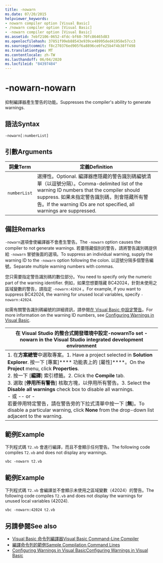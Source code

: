 ```yaml
---
title: -nowarn
ms.date: 07/20/2015
helpviewer_keywords:
- nowarn compiler option [Visual Basic]
- /nowarn compiler option [Visual Basic]
- -nowarn compiler option [Visual Basic]
ms.assetid: 7ebf2106-0652-4fdc-bf60-70fc86465d83
ms.openlocfilehash: 37851f99eb88543e939ce48995ded41958e57cc3
ms.sourcegitcommit: f8c270376ed905f6a8896ce0fe25b4f4b38ff498
ms.translationtype: MT
ms.contentlocale: zh-TW
ms.lasthandoff: 06/04/2020
ms.locfileid: "84397484"
---
```

# <a name="-nowarn"></a><span data-ttu-id="28016-102">-nowarn</span><span class="sxs-lookup"><span data-stu-id="28016-102">-nowarn</span></span>
<span data-ttu-id="28016-103">抑制編譯器產生警告的功能。</span><span class="sxs-lookup"><span data-stu-id="28016-103">Suppresses the compiler's ability to generate warnings.</span></span>  
  
## <a name="syntax"></a><span data-ttu-id="28016-104">語法</span><span class="sxs-lookup"><span data-stu-id="28016-104">Syntax</span></span>  
  
```console  
-nowarn[:numberList]  
```  
  
## <a name="arguments"></a><span data-ttu-id="28016-105">引數</span><span class="sxs-lookup"><span data-stu-id="28016-105">Arguments</span></span>  
  
|<span data-ttu-id="28016-106">詞彙</span><span class="sxs-lookup"><span data-stu-id="28016-106">Term</span></span>|<span data-ttu-id="28016-107">定義</span><span class="sxs-lookup"><span data-stu-id="28016-107">Definition</span></span>|  
|---|---|  
|`numberList`|<span data-ttu-id="28016-108">選擇性。</span><span class="sxs-lookup"><span data-stu-id="28016-108">Optional.</span></span> <span data-ttu-id="28016-109">編譯器應隱藏的警告識別碼編號清單（以逗號分隔）。</span><span class="sxs-lookup"><span data-stu-id="28016-109">Comma-delimited list of the warning ID numbers that the compiler should suppress.</span></span> <span data-ttu-id="28016-110">如果未指定警告識別碼，則會隱藏所有警告。</span><span class="sxs-lookup"><span data-stu-id="28016-110">If the warning IDs are not specified, all warnings are suppressed.</span></span>|  
  
## <a name="remarks"></a><span data-ttu-id="28016-111">備註</span><span class="sxs-lookup"><span data-stu-id="28016-111">Remarks</span></span>  
 <span data-ttu-id="28016-112">`-nowarn`選項會使編譯器不會產生警告。</span><span class="sxs-lookup"><span data-stu-id="28016-112">The `-nowarn` option causes the compiler to not generate warnings.</span></span> <span data-ttu-id="28016-113">若要隱藏個別的警告，請將警告識別碼提供給 `-nowarn` 冒號後面的選項。</span><span class="sxs-lookup"><span data-stu-id="28016-113">To suppress an individual warning, supply the warning ID to the `-nowarn` option following the colon.</span></span> <span data-ttu-id="28016-114">以逗號分隔多個警告編號。</span><span class="sxs-lookup"><span data-stu-id="28016-114">Separate multiple warning numbers with commas.</span></span>  
  
 <span data-ttu-id="28016-115">您只需要指定警告識別碼的數位部分。</span><span class="sxs-lookup"><span data-stu-id="28016-115">You need to specify only the numeric part of the warning identifier.</span></span> <span data-ttu-id="28016-116">例如，如果您想要隱藏 BC42024，針對未使用之區域變數的警告，請指定 `-nowarn:42024` 。</span><span class="sxs-lookup"><span data-stu-id="28016-116">For example, if you want to suppress BC42024, the warning for unused local variables, specify `-nowarn:42024`.</span></span>  
  
 <span data-ttu-id="28016-117">如需有關警告識別碼編號的詳細資訊，請參閱[在 Visual Basic 中設定警告](/visualstudio/ide/configuring-warnings-in-visual-basic)。</span><span class="sxs-lookup"><span data-stu-id="28016-117">For more information on the warning ID numbers, see [Configuring Warnings in Visual Basic](/visualstudio/ide/configuring-warnings-in-visual-basic).</span></span>  
  
|<span data-ttu-id="28016-118">在 Visual Studio 的整合式開發環境中設定-nowarn</span><span class="sxs-lookup"><span data-stu-id="28016-118">To set -nowarn in the Visual Studio integrated development environment</span></span>|  
|---|  
|<span data-ttu-id="28016-119">1. 在**方案總管**中選取專案。</span><span class="sxs-lookup"><span data-stu-id="28016-119">1.  Have a project selected in **Solution Explorer**.</span></span> <span data-ttu-id="28016-120">按一下 [專案]\*\*\*\* 功能表上的 [屬性]\*\*\*\*。</span><span class="sxs-lookup"><span data-stu-id="28016-120">On the **Project** menu, click **Properties**.</span></span> <br /><span data-ttu-id="28016-121">2. 按一下 [**編譯**] 索引標籤。</span><span class="sxs-lookup"><span data-stu-id="28016-121">2.  Click the **Compile** tab.</span></span><br /><span data-ttu-id="28016-122">3. 選取 [**停用所有警告**] 核取方塊，以停用所有警告。</span><span class="sxs-lookup"><span data-stu-id="28016-122">3.  Select the **Disable all warnings** check box to disable all warnings.</span></span><br />     <span data-ttu-id="28016-123">- 或 -</span><span class="sxs-lookup"><span data-stu-id="28016-123">- or -</span></span><br />     <span data-ttu-id="28016-124">若要停用特定警告，請在警告旁的下拉式清單中按一下 [**無**]。</span><span class="sxs-lookup"><span data-stu-id="28016-124">To disable a particular warning, click **None** from the drop-down list adjacent to the warning.</span></span>|  
  
## <a name="example"></a><span data-ttu-id="28016-125">範例</span><span class="sxs-lookup"><span data-stu-id="28016-125">Example</span></span>  
 <span data-ttu-id="28016-126">下列程式碼 `T2.vb` 會進行編譯，而且不會顯示任何警告。</span><span class="sxs-lookup"><span data-stu-id="28016-126">The following code compiles `T2.vb` and does not display any warnings.</span></span>  
  
```console
vbc -nowarn t2.vb  
```  
  
## <a name="example"></a><span data-ttu-id="28016-127">範例</span><span class="sxs-lookup"><span data-stu-id="28016-127">Example</span></span>  
 <span data-ttu-id="28016-128">下列程式碼 `T2.vb` 會編譯並不會顯示未使用之區域變數（42024）的警告。</span><span class="sxs-lookup"><span data-stu-id="28016-128">The following code compiles `T2.vb` and does not display the warnings for unused local variables (42024).</span></span>  
  
```console
vbc -nowarn:42024 t2.vb  
```  
  
## <a name="see-also"></a><span data-ttu-id="28016-129">另請參閱</span><span class="sxs-lookup"><span data-stu-id="28016-129">See also</span></span>

- [<span data-ttu-id="28016-130">Visual Basic 命令列編譯器</span><span class="sxs-lookup"><span data-stu-id="28016-130">Visual Basic Command-Line Compiler</span></span>](index.md)
- [<span data-ttu-id="28016-131">編譯命令列的範例</span><span class="sxs-lookup"><span data-stu-id="28016-131">Sample Compilation Command Lines</span></span>](sample-compilation-command-lines.md)
- [<span data-ttu-id="28016-132">Configuring Warnings in Visual Basic</span><span class="sxs-lookup"><span data-stu-id="28016-132">Configuring Warnings in Visual Basic</span></span>](/visualstudio/ide/configuring-warnings-in-visual-basic)
